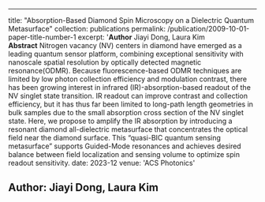 

---
title: "Absorption-Based Diamond Spin Microscopy on a Dielectric Quantum Metasurface"
collection: publications
permalink: /publication/2009-10-01-paper-title-number-1
excerpt: '**Author** Jiayi Dong, Laura Kim <br/>
**Abstract**  Nitrogen vacancy (NV) centers in diamond have emerged as a leading quantum sensor platform, combining exceptional sensitivity with nanoscale spatial resolution by optically detected magnetic resonance(ODMR). Because fluorescence-based ODMR techniques are limited by low photon collection efficiency and modulation contrast, there has been growing interest in infrared (IR)-absorption-based readout of the NV singlet state transition. IR readout can improve contrast and collection efficiency, but it has thus far been limited to long-path length geometries in bulk samples due to the small absorption cross section of the NV singlet state. Here, we propose to amplify the IR absorption by introducing a resonant diamond all-dielectric metasurface that concentrates the optical field near the diamond surface. This “quasi-BIC quantum sensing metasurface” supports Guided-Mode resonances and achieves desired balance between field localization and sensing volume to optimize spin readout sensitivity. 
date: 2023-12
venue: 'ACS Photonics'
<!--paperurl: 'https://Steven-Yorn.github.io/files/soliton.pdf'-->
Author: Jiayi Dong, Laura Kim
---
<!--[Download paper here](https://Steven-Yorn.github.io/files/soliton.pdf)
Citation: Yu Yao, Chaojie Luo, Hui Zhang, Research on solitons’ interactions in one-dimensional indium chains on Si(111), *Journal of Physics: Conference Series*, **2023**.-->
